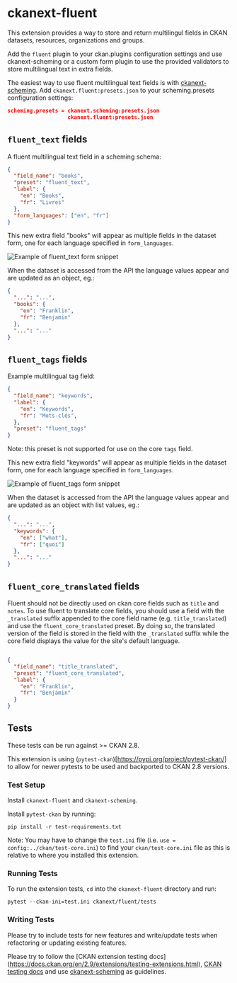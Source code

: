 # ckanext-fluent

This extension provides a way to store and return multilingul
fields in CKAN datasets, resources, organizations and groups.

Add the `fluent` plugin to your ckan.plugins configuration
settings and use ckanext-scheming or a custom form plugin to
use the provided validators to store multilingual text in
extra fields.

The easiest way to use fluent multilingual text fields is with
[ckanext-scheming](https://github.com/open-data/ckanext-scheming/).
Add `ckanext.fluent:presets.json` to your scheming.presets
configuration settings:

```json
scheming.presets = ckanext.scheming:presets.json
                   ckanext.fluent:presets.json
```

## `fluent_text` fields

A fluent multilingual text field in a scheming schema:

```json
{
  "field_name": "books",
  "preset": "fluent_text",
  "label": {
    "en": "Books",
    "fr": "Livres"
  },
  "form_languages": ["en", "fr"]
}
```

This new extra field "books" will appear as multiple fields in the
dataset form, one for each language specified in `form_languages`.

![Example of fluent_text form snippet](docs/multilingual-form.png)

When the dataset is accessed from the API the language values appear
and are updated as an object, eg.:

```json
{
  "...": "...",
  "books": {
    "en": "Franklin",
    "fr": "Benjamin"
  },
  "...": "..."
}
```

## `fluent_tags` fields

Example multilingual tag field:

```json
{
  "field_name": "keywords",
  "label": {
    "en": "Keywords",
    "fr": "Mots-clés",
  },
  "preset": "fluent_tags"
}
```

Note: this preset is not supported for use on the core `tags` field.

This new extra field "keywords" will appear as multiple fields in the
dataset form, one for each language specified in `form_languages`.

![Example of fluent_tags form snippet](docs/multilingual-tags.png)

When the dataset is accessed from the API the language values appear
and are updated as an object with list values, eg.:

```json
{
  "...": "...",
  "keywords": {
    "en": ["what"],
    "fr": ["quoi"]
  },
  "...": "..."
}
```

## `fluent_core_translated` fields

Fluent should not be directly used on ckan core fields such as `title` and `notes`.
To use fluent to translate core fields, you should use a field with the `_translated`
suffix appended to the core field name (e.g. `title_translated`) and use the `fluent_core_translated`
preset. By doing so, the translated version of the field is stored in the field with the
`_translated` suffix while the core field displays the value for the site's default language.

```json

{
  "field_name": "title_translated",
  "preset": "fluent_core_translated",
  "label": {
    "en": "Franklin",
    "fr": "Benjamin"
  }
}
```

## Tests

These tests can be run against >= CKAN 2.8.

This extension is using (`pytest-ckan`)[https://pypi.org/project/pytest-ckan/]
to allow for newer pytests to be used and backported to CKAN 2.8 versions.

### Test Setup

Install `ckanext-fluent` and `ckanext-scheming`.

Install `pytest-ckan` by running:

`pip install -r test-requirements.txt`

Note: You may have to change the `test.ini` file (i.e.
`use = config:../ckan/test-core.ini`) to find your `ckan/test-core.ini` file
as this is relative to where you installed this extension.

### Running Tests

To run the extension tests, `cd` into the `ckanext-fluent` directory and run:

`pytest --ckan-ini=test.ini ckanext/fluent/tests`

### Writing Tests

Please try to include tests for new features and write/update tests when
refactoring or updating existing features.

Please try to follow the [CKAN extension testing docs]
(https://docs.ckan.org/en/2.9/extensions/testing-extensions.html), [CKAN
testing docs](https://docs.ckan.org/en/2.9/contributing/test.html) and use 
[ckanext-scheming](https://github.com/ckan/ckanext-scheming/tree/master/ckanext/scheming/tests) as guidelines.

